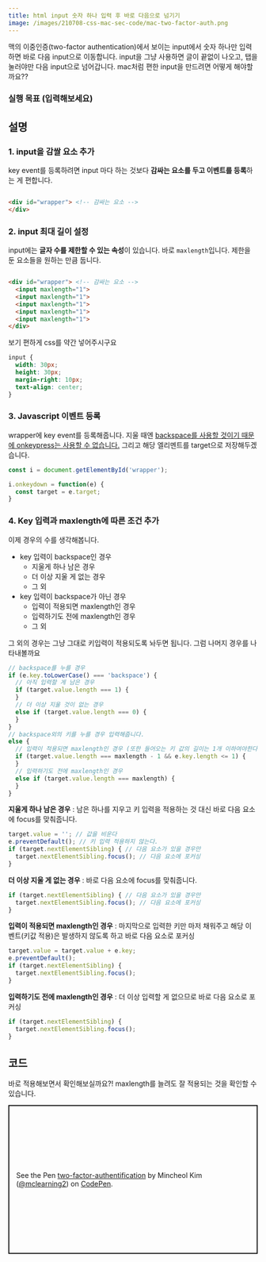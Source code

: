 ```yaml
---
title: html input 숫자 하나 입력 후 바로 다음으로 넘기기 
image: /images/210708-css-mac-sec-code/mac-two-factor-auth.png
---
```



맥의 이중인증(two-factor authentication)에서 보이는 input에서 숫자 하나만 입력하면 바로 다음 input으로 이동합니다. input을 그냥 사용하면 글이 끝없이 나오고, 탭을 눌러야만 다음
input으로 넘어갑니다. mac처럼 편한 input을 만드려면 어떻게 해야할까요??

### 실행 목표 (입력해보세요)

<cssMacTwoFactor></cssMacTwoFactor>

## 설명

### 1. input을 감쌀 요소 추가

key event를 등록하려면 input 마다 하는 것보다 **감싸는 요소를 두고 이벤트를 등록**하는 게 편합니다.

```html

<div id="wrapper"> <!-- 감싸는 요소 -->
</div>
```

### 2. input 최대 길이 설정

input에는 **글자 수를 제한할 수 있는 속성**이 있습니다. 바로 `maxlength`입니다. 제한을 둔 요소들을 원하는 만큼 둡니다.

```html

<div id="wrapper"> <!-- 감싸는 요소 -->
  <input maxlength="1">
  <input maxlength="1">
  <input maxlength="1">
  <input maxlength="1">
  <input maxlength="1">
</div>
```

보기 편하게 css를 약간 넣어주시구요

```css
input {
  width: 30px;
  height: 30px;
  margin-right: 10px;
  text-align: center;
}
```

### 3. Javascript 이벤트 등록

wrapper에 key event를 등록해줍니다. 지울
때엔 [backspace를 사용할 것이기 때문에 onkeypress는 사용할 수 없습니다.](https://stackoverflow.com/questions/4843472/javascript-listener-keypress-doesnt-detect-backspace)
그리고 해당 엘리멘트를 target으로 저장해두겠습니다.

```javascript
const i = document.getElementById('wrapper');

i.onkeydown = function(e) {
  const target = e.target;
}
```

### 4. Key 입력과 maxlength에 따른 조건 추가

이제 경우의 수를 생각해봅니다.

- key 입력이 backspace인 경우
  - 지울게 하나 남은 경우
  - 더 이상 지울 게 없는 경우
  - 그 외
- key 입력이 backspace가 아닌 경우
  - 입력이 적용되면 maxlength인 경우
  - 입력하기도 전에 maxlength인 경우
  - 그 외

그 외의 경우는 그냥 그대로 키입력이 적용되도록 놔두면 됩니다. 그럼 나머지 경우를 나타내볼까요

```javascript
// backspace를 누를 경우
if (e.key.toLowerCase() === 'backspace') {
  // 아직 입력할 게 남은 경우
  if (target.value.length === 1) {
  }
  // 더 이상 지울 것이 없는 경우 
  else if (target.value.length === 0) {
  }
}
// backspace외의 키를 누를 경우 입력해줍니다.
else {
  // 입력이 적용되면 maxlength인 경우 (또한 들어오는 키 값의 길이는 1개 이하여야한다.)
  if (target.value.length === maxlength - 1 && e.key.length <= 1) {
  }
  // 입력하기도 전에 maxlength인 경우
  else if (target.value.length === maxlength) {
  }
}
```

**지울게 하나 남은 경우** : 남은 하나를 지우고 키 입력을 적용하는 것 대신 바로 다음 요소에 focus를 맞춰줍니다.

```javascript
target.value = ''; // 값을 비운다
e.preventDefault(); // 키 입력 적용하지 않는다.
if (target.nextElementSibling) { // 다음 요소가 있을 경우만
  target.nextElementSibling.focus(); // 다음 요소에 포커싱
}
```

**더 이상 지울 게 없는 경우** : 바로 다음 요소에 focus를 맞춰줍니다.

```javascript
if (target.nextElementSibling) { // 다음 요소가 있을 경우만
  target.nextElementSibling.focus(); // 다음 요소에 포커싱
}
```

**입력이 적용되면 maxlength인 경우** : 마지막으로 입력한 키만 마저 채워주고 해당 이벤트(키값 적용)은 발생하지 않도록 하고 바로 다음 요소로 포커싱

```javascript
target.value = target.value + e.key;
e.preventDefault();
if (target.nextElementSibling) {
  target.nextElementSibling.focus();
} 
```

**입력하기도 전에 maxlength인 경우** : 더 이상 입력할 게 없으므로 바로 다음 요소로 포커싱

```javascript
if (target.nextElementSibling) {
  target.nextElementSibling.focus();
}
```

## 코드

바로 적용해보면서 확인해보실까요?! maxlength를 늘려도 잘 적용되는 것을 확인할 수 있습니다.

<p class="codepen" data-height="300" data-theme-id="dark" data-default-tab="html,result" data-slug-hash="bGWppJb" data-editable="true" data-user="mclearning2" style="height: 300px; box-sizing: border-box; display: flex; align-items: center; justify-content: center; border: 2px solid; margin: 1em 0; padding: 1em;">
  <span>See the Pen <a href="https://codepen.io/mclearning2/pen/bGWppJb">
  two-factor-authentification</a> by Mincheol Kim (<a href="https://codepen.io/mclearning2">@mclearning2</a>)
  on <a href="https://codepen.io">CodePen</a>.</span>
</p>
<script async src="https://cpwebassets.codepen.io/assets/embed/ei.js"></script>
